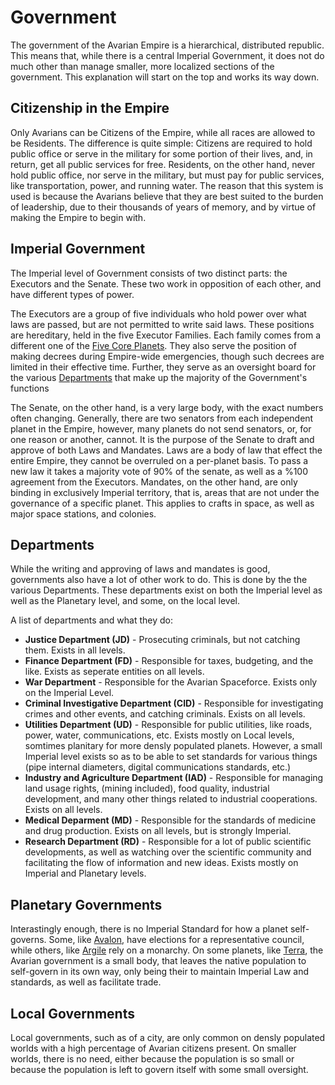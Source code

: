 # Government
The government of the Avarian Empire is a hierarchical, distributed republic. This means that, while there is a central Imperial Government, it does not do much other than manage smaller, more localized sections of the government. This explanation will start on the top and works its way down.

## Citizenship in the Empire
Only Avarians can be Citizens of the Empire, while all races are allowed to be Residents. The difference is quite simple: Citizens are required to hold public office or serve in the military for some portion of their lives, and, in return, get all public services for free. Residents, on the other hand, never hold public office, nor serve in the military, but must pay for public services, like transportation, power, and running water. The reason that this system is used is because the Avarians believe that they are best suited to the burden of leadership, due to their thousands of years of memory, and by virtue of making the Empire to begin with.

## Imperial Government
The Imperial level of Government consists of two distinct parts: the Executors and the Senate. These two work in opposition of each other, and have different types of power.

The Executors are a group of five individuals who hold power over what laws are passed, but are not permitted to write said laws. These positions are hereditary, held in the five Executor Families. Each family comes from a different one of the [Five Core Planets](/). They also serve the position of making decrees during Empire-wide emergencies, though such decrees are limited in their effective time. Further, they serve as an oversight board for the various [Departments](#departments) that make up the majority of the Government's functions

The Senate, on the other hand, is a very large body, with the exact numbers often changing. Generally, there are two senators from each independent planet in the Empire, however, many planets do not send senators, or, for one reason or another, cannot. It is the purpose of the Senate to draft and approve of both Laws and Mandates. Laws are a body of law that effect the entire Empire, they cannot be overruled on a per-planet basis. To pass a new law it takes a majority vote of 90% of the senate, as well as a %100 agreement from the Executors. Mandates, on the other hand, are only binding in exclusively Imperial territory, that is, areas that are not under the governance of a specific planet. This applies to crafts in space, as well as major space stations, and colonies. 

## Departments
While the writing and approving of laws and mandates is good, governments also have a lot of other work to do. This is done by the the various Departments. These departments exist on both the Imperial level as well as the Planetary level, and some, on the local level.

A list of departments and what they do:
 * **Justice Department (JD)** - Prosecuting criminals, but not catching them. Exists in all levels.
 * **Finance Department (FD)** - Responsible for taxes, budgeting, and the like. Exists as seperate entities on all levels.
 * **War Department** - Responsible for the Avarian Spaceforce. Exists only on the Imperial Level.
 * **Criminal Investigative Department (CID)** - Responsible for investigating crimes and other events, and catching criminals. Exists on all levels.
 * **Utilities Department (UD)** - Responsible for public utilities, like roads, power, water, communications, etc. Exists mostly on Local levels, somtimes planitary for more densly populated planets. However, a small Imperial level exists so as to be able to set standards for various things (pipe internal diameters, digital communications standards, etc.)
 * **Industry and Agriculture Department (IAD)** - Responsible for managing land usage rights, (mining included), food quality, industrial development, and many other things related to industrial cooperations. Exists on all levels. 
 * **Medical Deparment (MD)** - Responsible for the standards of medicine and drug production. Exists on all levels, but is strongly Imperial.
 * **Research Department (RD)** - Responsible for a lot of public scientific developments, as well as watching over the scientific community and facilitating the flow of information and new ideas. Exists mostly on Imperial and Planetary levels.
 
## Planetary Governments
Interastingly enough, there is no Imperial Standard for how a planet self-governs. Some, like [Avalon](/), have elections for a representative council, while others, like [Argile](/) rely on a monarchy. On some planets, like [Terra](/), the Avarian government is a small body, that leaves the native population to self-govern in its own way, only being their to maintain Imperial Law and standards, as well as facilitate trade. 

## Local Governments
Local governments, such as of a city, are only common on densly populated worlds with a high percentage of Avarian citizens present. On smaller worlds, there is no need, either because the population is so small or because the population is left to govern itself with some small oversight. 

